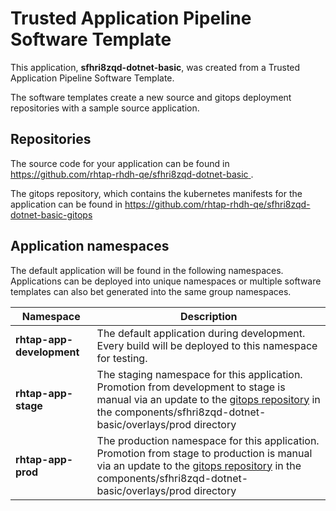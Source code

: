 # Trusted Application Pipeline Software Template

This application, **sfhri8zqd-dotnet-basic**, was created from a Trusted Application Pipeline Software Template.

The software templates create a new source and gitops deployment repositories with a sample source application. 

## Repositories

The source code for your application can be found in [https://github.com/rhtap-rhdh-qe/sfhri8zqd-dotnet-basic ](https://github.com/rhtap-rhdh-qe/sfhri8zqd-dotnet-basic ).
 
The gitops repository, which contains the kubernetes manifests for the application can be found in 
[https://github.com/rhtap-rhdh-qe/sfhri8zqd-dotnet-basic-gitops ](https://github.com/rhtap-rhdh-qe/sfhri8zqd-dotnet-basic-gitops ) 

## Application namespaces 

The default application will be found in the following namespaces. Applications can be deployed into unique namespaces or multiple software templates can also bet generated into the same group namespaces.  

|  Namespace   |  Description   |  
| -------- | -------- |   
| **rhtap-app-development** | The default application during development. Every build will be deployed to this namespace for testing. | 
| **rhtap-app-stage** | The staging namespace for this application. Promotion from development to stage is manual via an update to the [gitops repository](https://github.com/rhtap-rhdh-qe/sfhri8zqd-dotnet-basic-gitops ) in the components/sfhri8zqd-dotnet-basic/overlays/prod directory |  
| **rhtap-app-prod** | The production namespace for this application. Promotion from stage to production is manual via an update to the [gitops repository](https://github.com/rhtap-rhdh-qe/sfhri8zqd-dotnet-basic-gitops ) in the components/sfhri8zqd-dotnet-basic/overlays/prod directory | 
